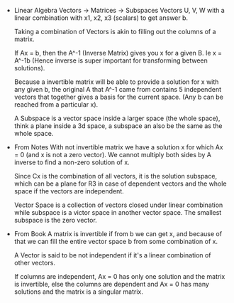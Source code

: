 * Linear Algebra
    Vectors -> Matrices -> Subspaces
    Vectors U, V, W with a linear combination with x1, x2, x3 (scalars) to get answer b.

    Taking a combination of Vectors is akin to filling out the columns of a matrix.

    If Ax = b, then the A^-1 (Inverse Matrix) gives you x for a given B. Ie x = A^-1b (Hence inverse is super important for transforming between solutions).

    Because a invertible matrix will be able to provide a solution for x with any given b, the original A that A^-1 came from contains 5 independent vectors that together gives a basis for the current space. (Any b can be reached from a particular x).

    A Subspace is a vector space inside a larger space (the whole space), think a plane inside a 3d space, a subspace an also be the same as the whole space.

* From Notes
    With not invertible matrix we have a solution x for which Ax = 0 (and x is not a zero vector). We cannot multiply both sides by A inverse to find a non-zero solution of x.

    Since Cx is the combination of all vectors, it is the solution subspace, which can be a plane for R3 in case of dependent vectors and the whole space if the vectors are independent.

    Vector Space is a collection of vectors closed under linear combination while subspace is a victor space in another vector space. The smallest subspace is the zero vector.

* From Book
   A matrix is invertible if from b we can get x, and because of that we can fill the entire vector space b from some combination of x.

   A Vector is said to be not independent if it's a linear combination of other vectors.

   If columns are independent, Ax = 0 has only one solution and the matrix is invertible, else the columns are dependent and Ax = 0 has many solutions and the matrix is a singular matrix.
